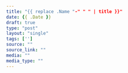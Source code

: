 ```yaml
---
title: "{{ replace .Name "-" " " | title }}"
date: {{ .Date }}
draft: true
type: "post"
layout: "single"
tags: ['']
source: ""
source_link: ""
media: ""
media_type: ""
---
```


